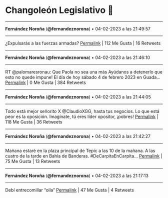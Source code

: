 # Changoleón Legislativo 🙈
*****
**Fernández Noroña** (**@fernandeznorona**) • 04-02-2023 a las 21:49:57
*****
¿Expulsarás a las fuerzas armadas?
[Permalink](https://twitter.com/fernandeznorona/status/1622110259065004032) | 112 Me Gusta | 16 Retweets
*****
**Fernández Noroña** (**@fernandeznorona**) • 04-02-2023 a las 21:46:10
*****
RT @palomaresronau: Que Paola no sea una más
Ayúdanos a detenerlo que esto no quede impune!
El día de hoy sábado 4 de febrero 2023 en Guada…
[Permalink](https://twitter.com/fernandeznorona/status/1622109307163508736) | 0 Me Gusta | 384 Retweets
*****
**Fernández Noroña** (**@fernandeznorona**) • 04-02-2023 a las 21:44:05
*****
Todo está mejor señorito X @ClaudioXGG, hasta tus negocios. Lo que está peor es la oposición. Imagínate, tú eres líder opositor, ¡pobres!
[Permalink](https://twitter.com/fernandeznorona/status/1622108779998330880) | 118 Me Gusta | 36 Retweets
*****
**Fernández Noroña** (**@fernandeznorona**) • 04-02-2023 a las 21:42:27
*****
Mañana estaré en la plaza principal de Tepic a las 10 de la mañana. A las cuatro de la tarde en Bahía de Banderas. #DeCarpitaEnCarpita…
[Permalink](https://twitter.com/fernandeznorona/status/1622108370672001026) | 75 Me Gusta | 13 Retweets
*****
**Fernández Noroña** (**@fernandeznorona**) • 04-02-2023 a las 21:17:13
*****
Debí entrecomillar “oila”
[Permalink](https://twitter.com/fernandeznorona/status/1622102021846220800) | 47 Me Gusta | 4 Retweets